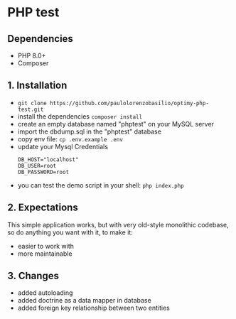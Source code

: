 # PHP test

## Dependencies
- PHP 8.0+
- Composer

## 1. Installation
- `git clone https://github.com/paulolorenzobasilio/optimy-php-test.git`
- install the dependencies `composer install`
- create an empty database named "phptest" on your MySQL server
- import the dbdump.sql in the "phptest" database
- copy env file: ```cp .env.example .env```
- update your Mysql Credentials
  ```
  DB_HOST="localhost"
  DB_USER=root
  DB_PASSWORD=root
  ```
- you can test the demo script in your shell: `php index.php`

## 2. Expectations

This simple application works, but with very old-style monolithic codebase, so do anything you want with it, to make it:

- easier to work with
- more maintainable

## 3. Changes
- added autoloading
- added doctrine as a data mapper in database
- added foreign key relationship between two entities
